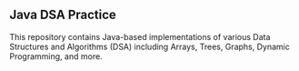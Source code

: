 ## Java DSA Practice

This repository contains Java-based implementations of various Data Structures and Algorithms (DSA) including Arrays, Trees, Graphs, Dynamic Programming, and more.
